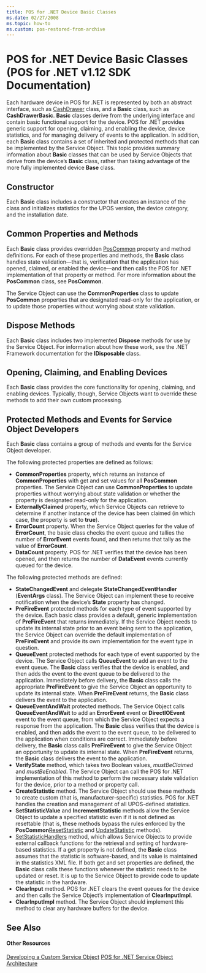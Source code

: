 ```yaml
---
title: POS for .NET Device Basic Classes
ms.date: 02/27/2008
ms.topic: how-to
ms.custom: pos-restored-from-archive
---
```


# POS for .NET Device Basic Classes (POS for .NET v1.12 SDK Documentation)

Each hardware device in POS for .NET is represented by both an abstract interface, such as [CashDrawer](ms883867\(v=winembedded.11\).md) class, and a **Basic** class, such as **CashDrawerBasic**. **Basic** classes derive from the underlying interface and contain basic functional support for the device. POS for .NET provides generic support for opening, claiming, and enabling the device, device statistics, and for managing delivery of events to the application. In addition, each **Basic** class contains a set of inherited and protected methods that can be implemented by the Service Object. This topic provides summary information about **Basic** classes that can be used by Service Objects that derive from the device’s **Basic** class, rather than taking advantage of the more fully implemented device **Base** class.

## Constructor

Each **Basic** class includes a constructor that creates an instance of the class and initializes statistics for the UPOS version, the device category, and the installation date.

## Common Properties and Methods

Each **Basic** class provides overridden [PosCommon](ms884820\(v=winembedded.11\).md) property and method definitions. For each of these properties and methods, the **Basic** class handles state validation—that is, verification that the application has opened, claimed, or enabled the device—and then calls the POS for .NET implementation of that property or method. For more information about the **PosCommon** class, see **PosCommon**.

The Service Object can use the **CommonProperties** class to update **PosCommon** properties that are designated read-only for the application, or to update those properties without worrying about state validation.

## Dispose Methods

Each **Basic** class includes two implemented **Dispose** methods for use by the Service Object. For information about how these work, see the .NET Framework documentation for the **IDisposable** class.

## Opening, Claiming, and Enabling Devices

Each **Basic** class provides the core functionality for opening, claiming, and enabling devices. Typically, though, Service Objects want to override these methods to add their own custom processing.

## Protected Methods and Events for Service Object Developers

Each **Basic** class contains a group of methods and events for the Service Object developer.

The following protected properties are defined as follows:

- **CommonProperties** property, which returns an instance of **CommonProperties** with get and set values for all **PosCommon** properties. The Service Object can use **CommonProperties** to update properties without worrying about state validation or whether the property is designated read-only for the application.
- **ExternallyClaimed** property, which Service Objects can retrieve to determine if another instance of the device has been claimed (in which case, the property is set to **true**).
- **ErrorCount** property. When the Service Object queries for the value of **ErrorCount**, the basic class checks the event queue and tallies the number of **ErrorEvent** events found, and then returns that tally as the value of **ErrorCount**.
- **DataCount** property. POS for .NET verifies that the device has been opened, and then returns the number of **DataEvent** events currently queued for the device.

The following protected methods are defined:

- **StateChangedEvent** and delegate **StateChangedEventHandler** (**EventArgs** class). The Service Object can implement these to receive notification when the device’s **State** property has changed.
- **PreFireEvent** protected methods for each type of event supported by the device. Each basic class provides a default, generic implementation of **PreFireEvent** that returns immediately. If the Service Object needs to update its internal state prior to an event being sent to the application, the Service Object can override the default implementation of **PreFireEvent** and provide its own implementation for the event type in question.
- **QueueEvent** protected methods for each type of event supported by the device. The Service Object calls **QueueEvent** to add an event to the event queue. The **Basic** class verifies that the device is enabled, and then adds the event to the event queue to be delivered to the application. Immediately before delivery, the **Basic** class calls the appropriate **PreFireEvent** to give the Service Object an opportunity to update its internal state. When **PreFireEvent** returns, the **Basic** class delivers the event to the application.
- **QueueEventAndWait** protected methods. The Service Object calls **QueueEventAndWait** to add an **ErrorEvent** event or **DirectIOEvent** event to the event queue, from which the Service Object expects a response from the application. The **Basic** class verifies that the device is enabled, and then adds the event to the event queue, to be delivered to the application when conditions are correct. Immediately before delivery, the **Basic** class calls **PreFireEvent** to give the Service Object an opportunity to update its internal state. When **PreFireEvent** returns, the **Basic** class delivers the event to the application.
- **VerifyState** method, which takes two Boolean values, *mustBeClaimed* and *mustBeEnabled*. The Service Object can call the POS for .NET implementation of this method to perform the necessary state validation for the device, prior to a method or property call.
- **CreateStatistic** method. The Service Object should use these methods to create custom (that is, manufacturer-specific) statistics. POS for .NET handles the creation and management of all UPOS-defined statistics.
- **SetStatisticValue** and **IncrementStatistic** methods allow the Service Object to update a specified statistic even if it is not defined as resettable (that is, these methods bypass the rules enforced by the **PosCommon**[ResetStatistic](ms834556\(v=winembedded.11\).md) and [UpdateStatistic](ms834565\(v=winembedded.11\).md) methods).
- [SetStatisticHandlers](ms834561\(v=winembedded.11\).md) method, which allows Service Objects to provide external callback functions for the retrieval and setting of hardware-based statistics. If a get property is not defined, the **Basic** class assumes that the statistic is software-based, and its value is maintained in the statistics XML file. If both get and set properties are defined, the **Basic** class calls these functions whenever the statistic needs to be updated or reset. It is up to the Service Object to provide code to update the statistic in the hardware.
- **ClearInput** method. POS for .NET clears the event queues for the device and then calls the Service Object’s implementation of **ClearInputImpl**.
- **ClearInputImpl** method. The Service Object should implement this method to clear any hardware buffers for the device.

## See Also

#### Other Resources

[Developing a Custom Service Object](developing-a-custom-service-object.md)
[POS for .NET Service Object Architecture](pos-for-net-service-object-architecture.md)
